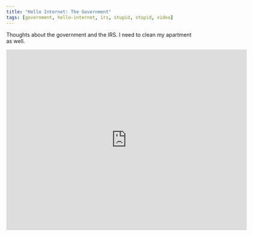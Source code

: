 ```yaml
---
title: "Hello Internet: The Government"
tags: [government, hello-internet, irs, stupid, stupid, video]
---
```


Thoughts about the government and the IRS. I need to clean my apartment as well.

<div class="video vimeo"><iframe src="http://player.vimeo.com/video/14962839?title=0&amp;byline=0&amp;portrait=0&amp;color=f05b35" width="640" height="480" frameborder="0" webkitAllowFullScreen mozallowfullscreen allowFullScreen></iframe></div>
